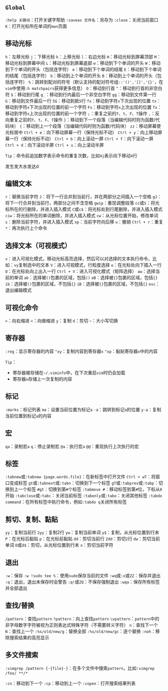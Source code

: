 ## `Global`

`:help 关键词`：打开关键字帮助
`:saveas 文件名`：另存为
`:close`：关闭当前窗口
`K`：打开光标所在单词的`man`页面

## 移动光标

`h`：左移光标
`j`：下移光标
`k`：上移光标
`l`：右边光标
`H`：移动光标到屏幕顶部
`M`：移动光标到屏幕中间
`L`：移动光标到屏幕底部
`w`：移动到下个单词的开头
`W`：移动到下个单词的开头（包括连字符）
`e`：移动到下个单词的结尾
`E`：移动到下个单词的结尾（包括连字符）
`b`：移动到上个单词的开头
`B`：移动到上个单词的开头（包括连字符）
`%`：跳转到配对的符号（默认支持的配对符号组`::'()','[]','{}'`，在`vim`中使用`:h matchpairs`获得更多信息）
`O`：移动到行首
`^`：移动到行首的非空白符
`$`：移动到行尾
`g_`：移动到行内最后一个非空白字符
`gg`：移动到文件第一行
`G`：移动到文件最后一行
`5G`：移动到抵`5`行
`fx`：移动到字符`x`下次出现的位置
`tx`：移动到字符`x`下次出现的位置的前一个字符
`Fx`：移动到字符`x`上次出现的位置
`Tx`：移动到字符`x`上次出现的位置的前一个字符
`;`：重复之前的`f`、`t`、`F`、`T`操作
`,`：反向重复之前的`f`、`t`、`F`、`T`操作
`}`：移动到下一个段落（当编辑代码时则为函数/代码块）
`{`：移动到上一个段落（当编辑代码时则为函数/代码块）
`zz`：移动屏幕使光标居中
`Ctrl + e`：向下移动屏幕一行（保持光标不动）
`Ctrl + y`：向上移动屏幕一行（保持光标不动）
`Ctrl + b`：向上滚动一屏
`Ctrl + f`：向下滚动一屏
`Ctrl + d`：向下滚动半屏
`Ctrl + u`：向上滚动半屏

`Tip`：命令前追加数字表示命令的重复次数，比如`4j`表示向下移动`4`行


发生发大水发达d

## 编辑文本

`r`：替换当前字符
`J`：将下一行合并到当前行，并在两部分之间插入一个空格
`gJ`：将下一行合并到当前行，两部分之间不含空格
`gwip`：重现调整段落
`cc`或`S`：将光标所在的行删除，并进入插入模式
`C`或`c$`：将光标处到行尾删除，并进入插入模式
`ciw`：将光标所在的单词删除，并进入插入模式
`cw`：从光标位置开始，修改单词
`s`：删除当前字符，并进入插入模式
`xp`：当前字符向后移
`u`：撤销
`Ctrl + r`：重复
`*`：再次执行上个命令

## 选择文本（可视模式）

`v`：进入可视化模式，移动光标高亮选择，然后可以对选择的文本执行命令，比如：`vy`复制选中的文本
`V`：进入可视模式，行粒度选择
`o`：在光标处向下插入一行
`O`：在光标处向上出入一行
`Ctrl + V`：进入可视化模式（矩阵选择）
`aw`：选择当前的单词
`ab`：选择被`()`包裹的区域，包括`()`
`aB`：选择被`{}`包裹的区域，包括`{}`
`ib`：选择被`()`包裹的区域，不包括`{}`
`iB`：选择被`{}`包裹的区域，不包括`{}`
`esc`：退出编辑模式

## 可视化命令

`>`：向右缩进
`<`：向做缩进
`y`：复制
`d`：剪切
`~`：大小写切换

## 寄存器

`:reg`：显示寄存器的内容
`"xy`：复制内容到寄存器`x`
`"xp`：黏贴寄存器`x`中的内容

`Tip`：
- 寄存器被存储在`~/.viminfo`中，在下次重启`vim`时仍会加载
- 寄存器`o`存储上一次复制的内容

## 标记

`:marks`：标记列表
`ma`：设置当前位置为标记`a`
`·a`：跳转到标记`a`的位置
`y·a`：复制当前位置到标记`a`的内容

## 宏

`qa`：录制宏`a`
`q`：停止录制宏
`@a`：执行宏`a`
`@@`：重现执行上次执行的宏

## 标签

`:tabnew`或`:tabnew {page.words.file}`：在新标签中打开文件
`Ctrl + wT`：将窗口变成标签
`gt`或`:tabnext`或`:tabn`：切换到下一个标签
`gT`或`:tabprev`或`:tabp`：切换到上一个标签
`#gt`：切换到第`#`个标签
`:tabmove #`：移动标签到第`#`位，下标从`0`开始
`:tabclose`或`:tabc`：关闭当前标签
`:tabonly`或`:tabo`：关闭其他标签
`:tabdo command`：在所有标签中执行命令，例如`:tabdo q`关闭所有标签

## 剪切、复制、黏贴

`yy`：复制当前行
`2yy`：复制2行
`yw`：复制当前单词
`y$`：复制，从光标位置到行末
`P`：在光标后黏贴
`p`：在光标前黏贴
`dd`：剪切当前行
`2dd`：剪切`2`行
`dw`：剪切当前单词
`D`或`d$`：剪切，从光标位置到行末
`x`：剪切当前字符

## 退出

`:w`：保存
`:w !sudo tee %`：使用`sudo`保存当前的文件
`:wq`或`:x`或`ZZ`：保存并退出
`:q`：退出，退出未保存时会警告
`:q!`或`ZQ`：不保存强制退出
`:wqa`：保存所有标签并全部退出

## 查找/替换

`/pattern`：查找`pattern`
`?pattern`：向上查找`pattern`
`\vpattern`：`pattern`中的非字母数字字符被视为正则表达式特殊字符（不需要转义字符）
`n`：查找下一个
`N`：查找上一个
`:%s/old/new/g`：替换全部
`:%s/old/new/gc`：逐个替换
`:noh`：移除搜索结果的高亮显示

## 多文件搜索

`:vimgrep /pattern {·{file}·}`：在多个文件中搜索`pattern`，比如`:vimgrep /foo/ **/*`

`:cn`：移动到下一个
`:cp`：移动到上一个
`:copen`：打开搜索结果列表

